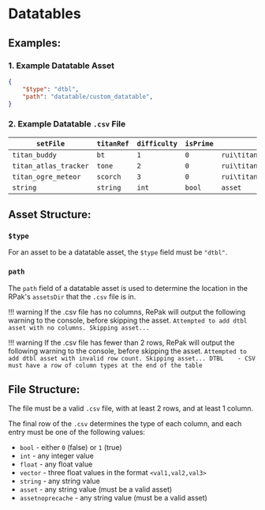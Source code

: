 # Datatables

## Examples:

### 1. Example Datatable Asset

```json
{
    "$type": "dtbl",
    "path": "datatable/custom_datatable",
}
```

### 2. Example Datatable `.csv` File

|`setFile`|`titanRef`|`difficulty`|`isPrime`|`coreBuildingIcon`|
|---------|----------|------------|---------|------------------|
|`titan_buddy`|`bt`|`1`|`0`|`rui\titan_loadout\core\titan_core_burst_core`|
|`titan_atlas_tracker`|`tone`|`2`|`0`|`rui\titan_loadout\core\titan_core_salvo`|
|`titan_ogre_meteor`|`scorch`|`3`|`0`|`rui\titan_loadout\core\titan_core_flame_wave`|
|`string`|`string`|`int`|`bool`|`asset`|

## Asset Structure:

### `$type`

For an asset to be a datatable asset, the `$type` field must be `"dtbl"`.

### `path`

The `path` field of a datatable asset is used to determine the location in the RPak's `assetsDir` that the `.csv` file is in.

!!! warning
    If the .csv file has no columns, RePak will output the following warning to the console, before skipping the asset.
    `Attempted to add dtbl asset with no columns. Skipping asset...`

!!! warning
    If the .csv file has fewer than 2 rows, RePak will output the following warning to the console, before skipping the asset.
    `Attempted to add dtbl asset with invalid row count. Skipping asset...
    DTBL    - CSV must have a row of column types at the end of the table`

## File Structure:

The file must be a valid `.csv` file, with at least 2 rows, and at least 1 column.

The final row of the `.csv` determines the type of each column, and each entry must be one of the following values:

- `bool` - either `0` (false) or `1` (true)
- `int` - any integer value
- `float` - any float value
- `vector` - three float values in the format `<val1,val2,val3>`
- `string` - any string value
- `asset` - any string value (must be a valid asset)
- `assetnoprecache` - any string value (must be a valid asset)